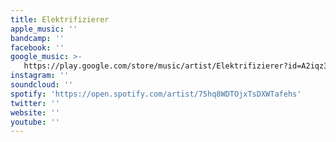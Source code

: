 ```yaml
---
title: Elektrifizierer
apple_music: ''
bandcamp: ''
facebook: ''
google_music: >-
   https://play.google.com/store/music/artist/Elektrifizierer?id=A2iqz3ybsabytakpuf42ov45h6e
instagram: ''
soundcloud: ''
spotify: 'https://open.spotify.com/artist/75hq8WDTOjxTsDXWTafehs'
twitter: ''
website: ''
youtube: ''
---
```

